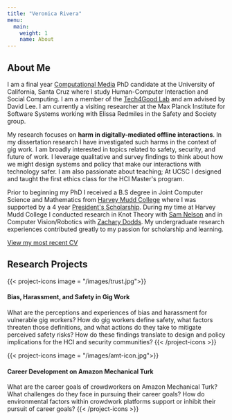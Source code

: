 ```yaml
---
title: "Veronica Rivera"
menu:
  main:
    weight: 1
    name: About
---
```


## About Me

I am a final year [Computational Media][compmedia] PhD candidate at the University of California, Santa Cruz where I study Human-Computer Interaction and Social Computing. I am a member of the [Tech4Good Lab][t4good] and am advised by David Lee. I am currently a visiting researcher at the Max Planck Institute for Software Systems working with Elissa Redmiles in the Safety and Society group.

My research focuses on **harm in digitally-mediated offline interactions**. In my dissertation research I have investigated such harms in the context of gig work. I am broadly interested in topics related to safety, security, and future of work. I leverage qualitative and survey findings to think about how we might design systems and policy that make our interactions with technology safer. I am also passionate about teaching; At UCSC I designed and taught the first ethics class for the HCI Master's program. 

Prior to beginning my PhD I received a B.S degree in Joint Computer Science and Mathematics from [Harvey Mudd College][hmc] where I was supported by a 4 year [President's Scholarship][psp]. During my time at Harvey Mudd College I conducted research in Knot Theory with [Sam Nelson][nelson] and in Computer Vision/Robotics with [Zachary Dodds][dodds]. My undergraduate research experiences contributed greatly to my passion for scholarship and learning. 

[View my most recent CV][CV]

## Research Projects
{{< project-icons image = "/images/trust.jpg">}}
#### Bias, Harassment, and Safety in Gig Work 
What are the perceptions and experiences of bias and harassment for vulnerable gig workers? How do gig workers define safety, what factors threaten those definitions, and what actions do they take to mitigate perceived safety risks? How do these findings translate to design and policy implications for the HCI and security communities? 
{{< /project-icons >}}

{{< project-icons image = "/images/amt-icon.jpg">}}
#### Career Development on Amazon Mechanical Turk 
What are the career goals of crowdworkers on Amazon Mechanical Turk? What challenges do they face in pursuing their career goals? How do environmental factors within crowdwork platforms support or inhibit their pursuit of career goals? 
{{< /project-icons >}}






[hmc]: https://www.hmc.edu/
[compmedia]: https://grad.soe.ucsc.edu/computational-media
[t4good]: https://tech4good.soe.ucsc.edu/
[psp]: https://www.hmc.edu/admission/afford/scholarships-and-grants/merit-based-scholarships/presidents-scholars-program/ 
[nelson]: https://www1.cmc.edu/pages/faculty/VNelson/
[dodds]: https://www.cs.hmc.edu/~dodds/ 
[CV]: /docs/cv-sep22.pdf
[Elissa]: https://elissaredmiles.com/


